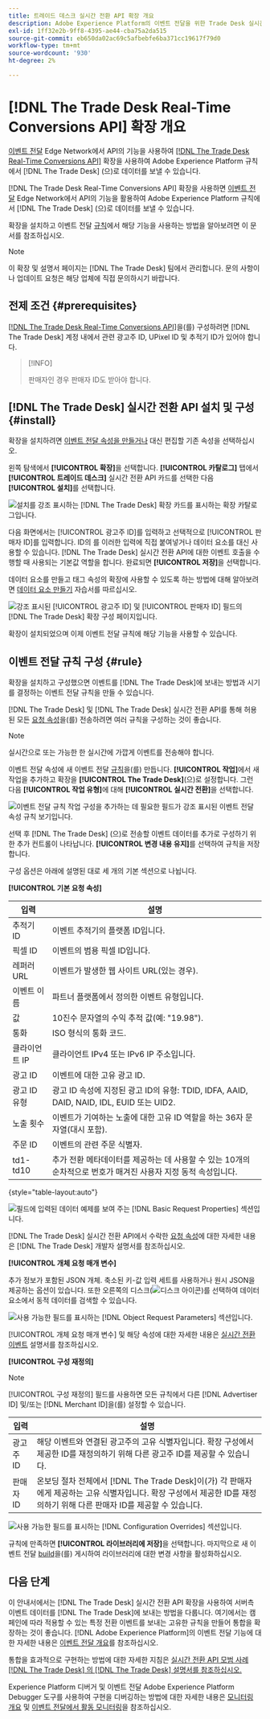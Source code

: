 ```yaml
---
title: 트레이드 데스크 실시간 전환 API 확장 개요
description: Adobe Experience Platform의 이벤트 전달을 위한 Trade Desk 실시간 전환 API 확장에 대해 알아봅니다.
exl-id: 1ff32e2b-9ff8-4395-ae44-cba75a2da515
source-git-commit: eb650da02ac69c5afbebfe6ba371cc19617f79d0
workflow-type: tm+mt
source-wordcount: '930'
ht-degree: 2%

---
```


# [!DNL The Trade Desk Real-Time Conversions API] 확장 개요

[이벤트 전달](../../../ui/event-forwarding/overview.md) Edge Network에서 API의 기능을 사용하여 [[!DNL The Trade Desk Real-Time Conversions API]](https://partner.thetradedesk.com/v3/portal/data/doc/DataConversionEventsApi) 확장을 사용하여 Adobe Experience Platform 규칙에서 [!DNL The Trade Desk] (으)로 데이터를 보낼 수 있습니다.

[!DNL The Trade Desk Real-Time Conversions API] 확장을 사용하면 [이벤트 전달](../../../ui/event-forwarding/overview.md) Edge Network에서 API의 기능을 활용하여 Adobe Experience Platform 규칙에서 [!DNL The Trade Desk] (으)로 데이터를 보낼 수 있습니다.

확장을 설치하고 이벤트 전달 [규칙](../../../ui/managing-resources/rules.md)에서 해당 기능을 사용하는 방법을 알아보려면 이 문서를 참조하십시오.

>[!NOTE]
>
>이 확장 및 설명서 페이지는 [!DNL The Trade Desk] 팀에서 관리합니다. 문의 사항이나 업데이트 요청은 해당 업체에 직접 문의하시기 바랍니다.

## 전제 조건 {#prerequisites}

[[!DNL The Trade Desk Real-Time Conversions API]](https://partner.thetradedesk.com/v3/portal/data/doc/DataConversionEventsApi)을(를) 구성하려면 [!DNL The Trade Desk] 계정 내에서 관련 광고주 ID, UPixel ID 및 추적기 ID가 있어야 합니다.

>[!INFO]
>
>판매자인 경우 판매자 ID도 받아야 합니다.

## [!DNL The Trade Desk] 실시간 전환 API 설치 및 구성 {#install}

확장을 설치하려면 [이벤트 전달 속성을 만들거나](../../../ui/event-forwarding/overview.md#properties) 대신 편집할 기존 속성을 선택하십시오.

왼쪽 탐색에서 **[!UICONTROL 확장]**&#x200B;을 선택합니다. **[!UICONTROL 카탈로그]** 탭에서 **[!UICONTROL 트레이드 데스크]** 실시간 전환 API 카드를 선택한 다음 **[!UICONTROL 설치]**&#x200B;를 선택합니다.

![설치를 강조 표시하는 [!DNL The Trade Desk] 확장 카드를 표시하는 확장 카탈로그입니다.](../../../images/extensions/server/tradedesk/install-extension.png)

다음 화면에서는 [!UICONTROL 광고주 ID]를 입력하고 선택적으로 [!UICONTROL 판매자 ID]를 입력합니다. ID의 를 이러한 입력에 직접 붙여넣거나 데이터 요소를 대신 사용할 수 있습니다. [!DNL The Trade Desk] 실시간 전환 API에 대한 이벤트 호출을 수행할 때 사용되는 기본값 역할을 합니다. 완료되면 **[!UICONTROL 저장]**&#x200B;을 선택합니다.

데이터 요소를 만들고 태그 속성의 확장에 사용할 수 있도록 하는 방법에 대해 알아보려면 [데이터 요소 만들기](https://experienceleague.adobe.com/ko/docs/platform-learn/data-collection/tags/create-data-elements) 자습서를 따르십시오.

![강조 표시된 [!UICONTROL 광고주 ID] 및 [!UICONTROL 판매자 ID] 필드의 [!DNL The Trade Desk] 확장 구성 페이지입니다.](../../../images/extensions/server/tradedesk/configure-extension.png)

확장이 설치되었으며 이제 이벤트 전달 규칙에 해당 기능을 사용할 수 있습니다.

## 이벤트 전달 규칙 구성 {#rule}

확장을 설치하고 구성했으면 이벤트를 [!DNL The Trade Desk]에 보내는 방법과 시기를 결정하는 이벤트 전달 규칙을 만들 수 있습니다.

[!DNL The Trade Desk] 및 [!DNL The Trade Desk] 실시간 전환 API를 통해 허용된 모든 [요청 속성](https://partner.thetradedesk.com/v3/portal/data/doc/DataConversionEventsApi#properties)을(를) 전송하려면 여러 규칙을 구성하는 것이 좋습니다.

>[!NOTE]
>
>실시간으로 또는 가능한 한 실시간에 가깝게 이벤트를 전송해야 합니다.

이벤트 전달 속성에 새 이벤트 전달 [규칙](../../../ui/managing-resources/rules.md)을(를) 만듭니다. **[!UICONTROL 작업]**&#x200B;에서 새 작업을 추가하고 확장을 **[!UICONTROL The Trade Desk]**(으)로 설정합니다. 그런 다음 **[!UICONTROL 작업 유형]**&#x200B;에 대해 **[!UICONTROL 실시간 전환]**&#x200B;을 선택합니다.

![이벤트 전달 규칙 작업 구성을 추가하는 데 필요한 필드가 강조 표시된 이벤트 전달 속성 규칙 보기입니다.](../../../images/extensions/server/tradedesk/tradedesk-event-action.png)

선택 후 [!DNL The Trade Desk] (으)로 전송할 이벤트 데이터를 추가로 구성하기 위한 추가 컨트롤이 나타납니다. **[!UICONTROL 변경 내용 유지]**&#x200B;를 선택하여 규칙을 저장합니다.

구성 옵션은 아래에 설명된 대로 세 개의 기본 섹션으로 나뉩니다.

**[!UICONTROL 기본 요청 속성]**

| 입력 | 설명 |
| --- | --- |
| 추적기 ID | 이벤트 추적기의 플랫폼 ID입니다. |
| 픽셀 ID | 이벤트의 범용 픽셀 ID입니다. |
| 레퍼러 URL | 이벤트가 발생한 웹 사이트 URL(있는 경우). |
| 이벤트 이름 | 파트너 플랫폼에서 정의한 이벤트 유형입니다. |
| 값 | 10진수 문자열의 수익 추적 값(예: &quot;19.98&quot;). |
| 통화 | ISO 형식의 통화 코드. |
| 클라이언트 IP | 클라이언트 IPv4 또는 IPv6 IP 주소입니다. |
| 광고 ID | 이벤트에 대한 고유 광고 ID. |
| 광고 ID 유형 | 광고 ID 속성에 지정된 광고 ID의 유형: TDID, IDFA, AAID, DAID, NAID, IDL, EUID 또는 UID2. |
| 노출 횟수 | 이벤트가 기여하는 노출에 대한 고유 ID 역할을 하는 36자 문자열(대시 포함). |
| 주문 ID | 이벤트의 관련 주문 식별자. |
| td1-td10 | 추가 전환 메타데이터를 제공하는 데 사용할 수 있는 10개의 순차적으로 번호가 매겨진 사용자 지정 동적 속성입니다. |

{style="table-layout:auto"}

![필드에 입력된 데이터 예제를 보여 주는 [!DNL Basic Request Properties] 섹션입니다.](../../../images/extensions/server/tradedesk/configure-extension-basic-request-properties.png)

[!DNL The Trade Desk] 실시간 전환 API에서 수락한 [요청 속성](https://partner.thetradedesk.com/v3/portal/data/doc/DataConversionEventsApi#properties)에 대한 자세한 내용은 [!DNL The Trade Desk] 개발자 설명서를 참조하십시오.

**[!UICONTROL 개체 요청 매개 변수]**

추가 정보가 포함된 JSON 개체. 축소된 키-값 입력 세트를 사용하거나 원시 JSON을 제공하는 옵션이 있습니다. 또한 오른쪽의 디스크(![디스크 아이콘](/help/images/icons/database.png))를 선택하여 데이터 요소에서 동적 데이터를 검색할 수 있습니다.


![사용 가능한 필드를 표시하는 [!DNL Object Request Parameters] 섹션입니다.](../../../images/extensions/server/tradedesk/configure-object-request-params.png)

[!UICONTROL 개체 요청 매개 변수] 및 해당 속성에 대한 자세한 내용은 [실시간 전환 이벤트](https://partner.thetradedesk.com/v3/portal/data/doc/DataConversionEventsApi#properties-items) 설명서를 참조하십시오.

**[!UICONTROL 구성 재정의]**

>[!NOTE]
>
>[!UICONTROL 구성 재정의] 필드를 사용하면 모든 규칙에서 다른 [!DNL Advertiser ID] 및/또는 [!DNL Merchant ID]을(를) 설정할 수 있습니다.

| 입력 | 설명 |
| --- | --- |
| 광고주 ID | 해당 이벤트와 연결된 광고주의 고유 식별자입니다. 확장 구성에서 제공한 ID를 재정의하기 위해 다른 광고주 ID를 제공할 수 있습니다. |
| 판매자 ID | 온보딩 절차 전체에서 [!DNL The Trade Desk]이(가) 각 판매자에게 제공하는 고유 식별자입니다. 확장 구성에서 제공한 ID를 재정의하기 위해 다른 판매자 ID를 제공할 수 있습니다. |

![사용 가능한 필드를 표시하는 [!DNL Configuration Overrides] 섹션입니다.](../../../images/extensions/server/tradedesk/configure-overrides.png)

규칙에 만족하면 **[!UICONTROL 라이브러리에 저장]**&#x200B;을 선택합니다. 마지막으로 새 이벤트 전달 [build](../../../ui/publishing/builds.md)을(를) 게시하여 라이브러리에 대한 변경 사항을 활성화하십시오.

## 다음 단계

이 안내서에서는 [!DNL The Trade Desk] 실시간 전환 API 확장을 사용하여 서버측 이벤트 데이터를 [!DNL The Trade Desk]에 보내는 방법을 다룹니다. 여기에서는 캠페인에 따라 적용할 수 있는 특정 전환 이벤트를 보내는 고유한 규칙을 만들어 통합을 확장하는 것이 좋습니다. [!DNL Adobe Experience Platform]의 이벤트 전달 기능에 대한 자세한 내용은 [이벤트 전달 개요](../../../ui/event-forwarding/overview.md)를 참조하십시오.

통합을 효과적으로 구현하는 방법에 대한 자세한 지침은 [실시간 전환 API 모범 사례 [!DNL The Trade Desk] 의 [!DNL The Trade Desk] 설명서를 참조하십시오.](https://www.facebook.com/business/help/308855623839366?id=818859032317965)

Experience Platform 디버거 및 이벤트 전달 Adobe Experience Platform Debugger 도구를 사용하여 구현을 디버깅하는 방법에 대한 자세한 내용은 [모니터링 개요](../../../../debugger/home.md) 및 [이벤트 전달에서 활동 모니터링](../../../ui/event-forwarding/monitoring.md)을 참조하십시오.
